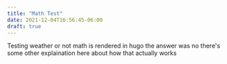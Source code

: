 ```yaml
---
title: "Math Test"
date: 2021-12-04T16:56:45-06:00
draft: true
---
```


Testing weather or not math is rendered in hugo the answer was no
there's some other explaination here about how that actually works

